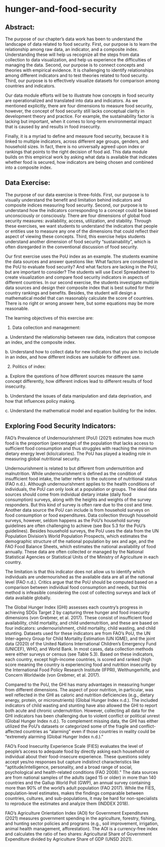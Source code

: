 # hunger-and-food-security


## Abstract: 

The purpose of our chapter’s data work has been to understand the landscape of data related to food security. First, our purpose is to learn the relationship among raw data, an indicator, and a composite index.  Understanding these will help us recognize all the steps from data collection to data visualization, and help us experience the difficulties of managing the data. Second, our purpose is to connect concepts and theories with empirical evidence.  It is challenging to identify relationships among different indicators and to test theories related to food security. Third, our purpose is to effectively visualize datasets for comparison among countries and indicators. 

Our data module efforts will be to illustrate how concepts in food security are operationalized and translated into data and indicators. As we mentioned explicitly, there are four dimensions to measure food security, however, the concept of food security still lacks conceptual clarity in development theory and practice. For example, the sustainability factor is lacking but important,  when it comes to long-term environmental impact that is caused by and results in food insecurity. 

Finally, it is a myriad to define and measure food security, because it is linked to multiple indicators, across different age groups, genders, and household sizes. In fact, there is no universally agreed upon index or rankings that points to the right decision of food aid. This data module builds on this empirical work by asking what data is available that indicates whether food is secured, how indicators are being chosen and combined into a composite index. 


## Data Exercise: 

The purpose of our data exercise is three-folds. First, our purpose is to visually understand the benefit and limitation behind indicators and composite indices measuring food security. Second, our purpose is to understand how the indicators corresponding to a concept could be biased unconsciously or consciously.  There are four dimensions of global food security measures: availability, access, utilization, and stability. Through these exercises, we want students to understand the indicators that people or entities use to measure any one of the dimensions that could reflect their aspect of viewing these concepts. Third, this exercise helps students understand another dimension of food security “sustainability”, which is often disregarded in the conventional discussion of food security. 

Our first exercise uses the PoU index as an example. The students examine the data sources and answer questions like: What factors are considered in the PoU to evaluate food security? And what factors are lacking in the PoU, but are important to consider? The students will use Excel Spreadsheet to create visualization and compare food security indicators in aspects of different countries. In our second exercise, the students investigate multiple data sources and design their composite index that is best suited for their country rankings and benefits. Besides, the student will design a mathematical model that can reasonably calculate the score of countries. There is no right or wrong answer here, but some equations may be more reasonable.  

The learning objectives of this exercise are: 

1.	Data collection and management: 

a.	Understand the relationship between raw data, indicators that compose an index, and the composite index.

b.	Understand how to collect data for new indicators that you aim to include in an index,  and how different indices are suitable for different use. 

2.	Politics of index:

a.	Explore the questions of how different sources measure the same concept differently, how different indices lead to different results of food insecurity. 

b.	Understand the issues of data manipulation and data deprivation, and how that influences policy making. 

c.	Understand the mathematical model and equation building for the index. 


## Exploring Food Security Indicators: 

FAO’s Prevalence of Undernourishment (PoU) (2021) estimates how much food is the proportion (percentage) of the population that lacks access to sufficient food consumption and thus struggles with reaching the minimum dietary energy level (kilo/calories). The PoU has played a leading role in measuring global nutritional security. 

Undernourishment is related to but different from undernutrition and malnutrition. While undernourishment is defined as the condition of insufficient food intake, the latter refers to the outcome of nutritional status (FAO n.d.). Although undernourishment applies to the health conditions of individuals, the PoU can only look at a population or groups. The ideal data sources should come from individual dietary intake (daily food consumption) surveys, along with the heights and weights of the survey responders. But this kind of survey is often rare due to the cost and time. Another data source the PoU can include is from household surveys on food consumption or food expenditures. Data collection through household surveys, however, seldom happens as the PoU’s household survey guidelines are often challenging to achieve (see Box 5.3 for the PoU’s guidelines). Besides household surveys, the PoU uses the data from the UN Population Division’s World Population Prospects, which estimates the demographic structure of the national population by sex and age, and the FAO Food Balance Sheets, which estimates the national availability of food annually. These data are often collected or managed by the National Statistical Agencies or Statistical Units of the Ministry of Agriculture in each country.

The limitation is that this indicator does not allow us to identify which individuals are undernourished as the available data are all at the national level (FAO n.d.). Critics argue that the PoU should be computed based on a comparison between individual food consumption and needs, but this method is infeasible considering the cost of collecting surveys and lack of data available globally.

The Global Hunger Index (GHI) assesses each country’s progress in achieving SDGs Target 2 by capturing three hunger and food insecurity dimensions (von Grebmer, et al. 2017). These consist of insufficient food availability, child mortality, and child undernutrition, and these are based on four indicators: undernourishment, child mortality, child wasting, and child stunting. Datasets used for these indicators are from FAO’s PoU, the UN Inter-agency Group for Child Mortality Estimation (UN IGME), and the joint data (2020) of the United Nations International Children’s Emergency Fund (UNICEF), WHO, and World Bank. In most cases, data collection methods were either surveys or census (see Table 5.3). Based on these indicators, each country, except high-income countries, is scored and ranked (high score meaning the country is experiencing food and nutrition insecurity by the International Food Policy Research Institute (IFPRI), Welthungerhilfe, and Concern Worldwide (von Grebmer, et al. 2017). 

Compared to the PoU, the GHI has many advantages in measuring hunger from different dimensions. The aspect of poor nutrition, in particular, was well reflected in the GHI as caloric and nutrition deficiencies (e.g., dietary energy, protein, or micronutrients) (Global Hunger Index n.d.). The included indicators of child wasting and stunting have also allowed the GHI to report both acute and chronic undernutrition. However, collecting all data for the GHI indicators has been challenging due to violent conflict or political unrest (Global Hunger Index n.d.). To complement missing data, the GHI has either utilized the PoU’s datasets or categorized some of the fragile and conflict-affected countries as “alarming” even if those countries in reality could be “extremely alarming (Global Hunger Index n.d.).”

FAO’s Food Insecurity Experience Scale (FIES) evaluates the level of people’s access to adequate food by directly asking each household or individual about their food-insecure experience. These questions solely accept yes/no responses but capture indistinct characteristics like “aptitude/intelligence, personality, and a broad range of social, psychological and health-related conditions (FAO 2008).” The data sources are from national samples of the adults (aged 15 or older) in more than 140 countries and the Gallup World Poll (GWP), an annual survey containing more than 90% of the world’s adult population (FAO 2017). While the FIES, population-level estimates, makes the findings comparable between countries, cultures, and sub-populations, it may be hard for non-specialists to reproduce the estimates and analyze them (INDDEX 2018).

FAO’s Agriculture Orientation Index (AOI) for Government Expenditures (2021) measures government spending in the agriculture, forestry, fishing, and hunting sector policies and programs (e.g., soil improvement, irrigation, animal health management, afforestation). The AOI is a currency-free index and calculates the ratio of two shares: Agricultural Share of Government Expenditure divided by Agriculture Share of GDP (UNSD 2021). 




